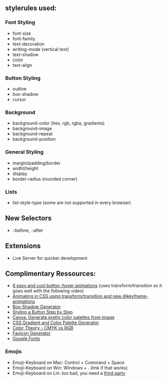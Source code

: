 ## stylerules used:

### Font Styling
- font-size
- font-family
- text-decoration
- writing-mode (vertical text)
- text-shadow
- color
- text-align

### Button Styling
- outline
- box-shadow
- cursor

### Background
- background-color (hex, rgb, rgba, gradients)
- background-image
- background-repeat
- background-position

### General Styling
- margin/padding/border
- widht/height
- display
- border-radius (rounded corner)

### Lists
- list-style-type (some are not supported in every browser)

## New Selectors
- ::before, ::after
  

## Extensions
- Live Server for quicker development


## Complimentary Ressources:
- [6 easy and cool button :hover animations](https://www.fabriziovanmarciano.com/button-styles/) (uses transform/transition so it goes well with the following video)
- [Animating in CSS using transform/transition and new @keyframe-animations](https://www.youtube.com/watch?v=48Gr8vJk_t0&t=1s)
- [Box-Shadow Generator](https://www.cssmatic.com/box-shadow)
- [Styling a Button Step by Step](https://usabilitypost.com/2012/01/10/pressed-button-state-with-css3/#)
- [Canva: Generate pretty color palettes from image](https://www.canva.com/colors/color-palette-generator/)
- [CSS Gradient and Color Palette Generator](https://mycolor.space)
- [Color Theory - CMYK vs RGB](https://www.youtube.com/watch?v=UXuY3KtWtyw)
- [Favicon Generator](https://www.favicon-generator.org/)
- [Google Fonts](https://fonts.google.com/)


### Emojis
- Emoji-Keyboard on Mac: Control + Command + Space
- Emoji-Keyboard on Win: Windows + . (lmk if that works)
- Emoji-Keyboard on Lin: too bad, you need a [third party](https://www.omgubuntu.co.uk/2017/03/emoji-keyboard-app-linux)